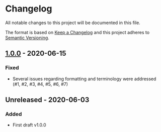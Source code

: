 # Changelog

All notable changes to this project will be documented in this file.

The format is based on [Keep a Changelog](http://keepachangelog.com/en/1.0.0/)
and this project adheres to [Semantic Versioning](http://semver.org/spec/v2.0.0.html).

## [1.0.0] - 2020-06-15

### Fixed

- Several issues regarding formatting and terminology were addressed (#1, #2, #3, #4, #5, #6, #7)


## Unreleased - 2020-06-03

### Added
- First draft v1.0.0

[1.0.0]: https://gitlab.ilabt.imec.be/data-validation/validation-editor/shapeuml-spec/-/tags/v1.0.0
